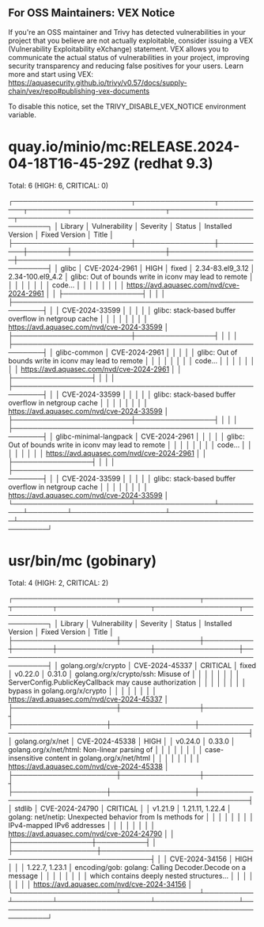 
For OSS Maintainers: VEX Notice
--------------------------------
If you're an OSS maintainer and Trivy has detected vulnerabilities in your project that you believe are not actually exploitable, consider issuing a VEX (Vulnerability Exploitability eXchange) statement.
VEX allows you to communicate the actual status of vulnerabilities in your project, improving security transparency and reducing false positives for your users.
Learn more and start using VEX: https://aquasecurity.github.io/trivy/v0.57/docs/supply-chain/vex/repo#publishing-vex-documents

To disable this notice, set the TRIVY_DISABLE_VEX_NOTICE environment variable.


quay.io/minio/mc:RELEASE.2024-04-18T16-45-29Z (redhat 9.3)
==========================================================
Total: 6 (HIGH: 6, CRITICAL: 0)

┌────────────────────────┬────────────────┬──────────┬────────┬───────────────────┬──────────────────┬────────────────────────────────────────────────────────┐
│        Library         │ Vulnerability  │ Severity │ Status │ Installed Version │  Fixed Version   │                         Title                          │
├────────────────────────┼────────────────┼──────────┼────────┼───────────────────┼──────────────────┼────────────────────────────────────────────────────────┤
│ glibc                  │ CVE-2024-2961  │ HIGH     │ fixed  │ 2.34-83.el9_3.12  │ 2.34-100.el9_4.2 │ glibc: Out of bounds write in iconv may lead to remote │
│                        │                │          │        │                   │                  │ code...                                                │
│                        │                │          │        │                   │                  │ https://avd.aquasec.com/nvd/cve-2024-2961              │
│                        ├────────────────┤          │        │                   │                  ├────────────────────────────────────────────────────────┤
│                        │ CVE-2024-33599 │          │        │                   │                  │ glibc: stack-based buffer overflow in netgroup cache   │
│                        │                │          │        │                   │                  │ https://avd.aquasec.com/nvd/cve-2024-33599             │
├────────────────────────┼────────────────┤          │        │                   │                  ├────────────────────────────────────────────────────────┤
│ glibc-common           │ CVE-2024-2961  │          │        │                   │                  │ glibc: Out of bounds write in iconv may lead to remote │
│                        │                │          │        │                   │                  │ code...                                                │
│                        │                │          │        │                   │                  │ https://avd.aquasec.com/nvd/cve-2024-2961              │
│                        ├────────────────┤          │        │                   │                  ├────────────────────────────────────────────────────────┤
│                        │ CVE-2024-33599 │          │        │                   │                  │ glibc: stack-based buffer overflow in netgroup cache   │
│                        │                │          │        │                   │                  │ https://avd.aquasec.com/nvd/cve-2024-33599             │
├────────────────────────┼────────────────┤          │        │                   │                  ├────────────────────────────────────────────────────────┤
│ glibc-minimal-langpack │ CVE-2024-2961  │          │        │                   │                  │ glibc: Out of bounds write in iconv may lead to remote │
│                        │                │          │        │                   │                  │ code...                                                │
│                        │                │          │        │                   │                  │ https://avd.aquasec.com/nvd/cve-2024-2961              │
│                        ├────────────────┤          │        │                   │                  ├────────────────────────────────────────────────────────┤
│                        │ CVE-2024-33599 │          │        │                   │                  │ glibc: stack-based buffer overflow in netgroup cache   │
│                        │                │          │        │                   │                  │ https://avd.aquasec.com/nvd/cve-2024-33599             │
└────────────────────────┴────────────────┴──────────┴────────┴───────────────────┴──────────────────┴────────────────────────────────────────────────────────┘

usr/bin/mc (gobinary)
=====================
Total: 4 (HIGH: 2, CRITICAL: 2)

┌─────────────────────┬────────────────┬──────────┬────────┬───────────────────┬─────────────────┬────────────────────────────────────────────────────────────┐
│       Library       │ Vulnerability  │ Severity │ Status │ Installed Version │  Fixed Version  │                           Title                            │
├─────────────────────┼────────────────┼──────────┼────────┼───────────────────┼─────────────────┼────────────────────────────────────────────────────────────┤
│ golang.org/x/crypto │ CVE-2024-45337 │ CRITICAL │ fixed  │ v0.22.0           │ 0.31.0          │ golang.org/x/crypto/ssh: Misuse of                         │
│                     │                │          │        │                   │                 │ ServerConfig.PublicKeyCallback may cause authorization     │
│                     │                │          │        │                   │                 │ bypass in golang.org/x/crypto                              │
│                     │                │          │        │                   │                 │ https://avd.aquasec.com/nvd/cve-2024-45337                 │
├─────────────────────┼────────────────┼──────────┤        ├───────────────────┼─────────────────┼────────────────────────────────────────────────────────────┤
│ golang.org/x/net    │ CVE-2024-45338 │ HIGH     │        │ v0.24.0           │ 0.33.0          │ golang.org/x/net/html: Non-linear parsing of               │
│                     │                │          │        │                   │                 │ case-insensitive content in golang.org/x/net/html          │
│                     │                │          │        │                   │                 │ https://avd.aquasec.com/nvd/cve-2024-45338                 │
├─────────────────────┼────────────────┼──────────┤        ├───────────────────┼─────────────────┼────────────────────────────────────────────────────────────┤
│ stdlib              │ CVE-2024-24790 │ CRITICAL │        │ v1.21.9           │ 1.21.11, 1.22.4 │ golang: net/netip: Unexpected behavior from Is methods for │
│                     │                │          │        │                   │                 │ IPv4-mapped IPv6 addresses                                 │
│                     │                │          │        │                   │                 │ https://avd.aquasec.com/nvd/cve-2024-24790                 │
│                     ├────────────────┼──────────┤        │                   ├─────────────────┼────────────────────────────────────────────────────────────┤
│                     │ CVE-2024-34156 │ HIGH     │        │                   │ 1.22.7, 1.23.1  │ encoding/gob: golang: Calling Decoder.Decode on a message  │
│                     │                │          │        │                   │                 │ which contains deeply nested structures...                 │
│                     │                │          │        │                   │                 │ https://avd.aquasec.com/nvd/cve-2024-34156                 │
└─────────────────────┴────────────────┴──────────┴────────┴───────────────────┴─────────────────┴────────────────────────────────────────────────────────────┘
